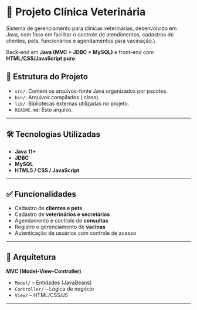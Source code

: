 # 🐾 Projeto Clínica Veterinária
Sistema de gerenciamento para clínicas veterinárias, desenvolvido em Java, com foco em facilitar o controle de atendimentos, cadastros de clientes, pets, funcionários e agendamentos para vacinação.\

Back-end em **Java (MVC + JDBC + MySQL)** e front-end com **HTML/CSS/JavaScript puro**.


## 📁 Estrutura do Projeto

* `src/`: Contém os arquivos-fonte Java organizados por pacotes.
* `bin/`: Arquivos compilados (.class).
* `lib/`: Bibliotecas externas utilizadas no projeto.
* `README.md`: Este arquivo.

---

## 🛠️ Tecnologias Utilizadas

- **Java 11+**
- **JDBC**
- **MySQL**
- **HTML5 / CSS / JavaScript**


---


## ✅ Funcionalidades

- Cadastro de **clientes e pets**
- Cadastro de **veterinários e secretários**
- Agendamento e controle de **consultas**
- Registro e gerenciamento de **vacinas**
- Autenticação de usuários com controle de acesso

---

## 🧠 Arquitetura

**MVC (Model-View-Controller)**  
- `Model/` – Entidades (JavaBeans)  
- `Controller/` – Lógica de negócio  
- `View/` – HTML/CSS/JS 

---




